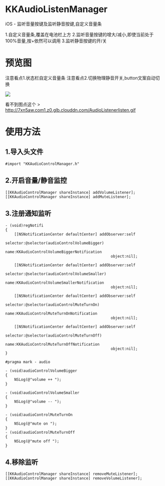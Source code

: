 # KKAudioListenManager
iOS - 监听音量按键及监听静音按键,自定义音量条

1.自定义音量条,覆盖在电池栏上方
2.监听音量按键的增大/减小,即使当前处于100%音量,按+依然可以调用
3.监听静音按键的开/关

# 预览图

注意看点1.状态栏自定义音量条
注意看点2.切换物理静音开关,button文案自动切换

![](http://7xn5aw.com1.z0.glb.clouddn.com/AudioListenerlisten.gif) 

看不到图点这个 > http://7xn5aw.com1.z0.glb.clouddn.com/AudioListenerlisten.gif

# 使用方法
## 1.导入头文件
```
#import "KKAudioControlManager.h"
```

## 2.开启音量/静音监控

```
[[KKAudioControlManager shareInstance] addVolumeListener];
[[KKAudioControlManager shareInstance] addMuteListener];
```

## 3.注册通知监听


```
- (void)regNotifi
{
    [[NSNotificationCenter defaultCenter] addObserver:self
                                             selector:@selector(audioControlVolumeBigger)
                                                 name:KKAudioControlVolumeBiggerNotification
                                               object:nil];
    
    [[NSNotificationCenter defaultCenter] addObserver:self
                                             selector:@selector(audioControlVolumeSmaller)
                                                 name:KKAudioControlVolumeSmallerNotification
                                               object:nil];
    
    [[NSNotificationCenter defaultCenter] addObserver:self
                                             selector:@selector(audioControlMuteTurnOn)
                                                 name:KKAudioControlMuteTurnOnNotification
                                               object:nil];
    
    [[NSNotificationCenter defaultCenter] addObserver:self
                                             selector:@selector(audioControlMuteTurnOff)
                                                 name:KKAudioControlMuteTurnOffNotification
                                               object:nil];
}

#pragma mark - audio

- (void)audioControlVolumeBigger
{
    NSLog(@"volume ++ ");
}

- (void)audioControlVolumeSmaller
{
    NSLog(@"volume -- ");
}

- (void)audioControlMuteTurnOn
{
    NSLog(@"mute on ");
}
- (void)audioControlMuteTurnOff
{
    NSLog(@"mute off ");
}

```

## 4.移除监听

```
[[KKAudioControlManager shareInstance] removeMuteListener];
[[KKAudioControlManager shareInstance] removeVolumeListener];
```
